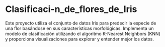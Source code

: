 # Clasificaci-n_de_flores_de_Iris
Este proyecto utiliza el conjunto de datos Iris para predecir la especie de una flor basándose en sus características morfológicas. Implementa un modelo de clasificación utilizando el algoritmo K-Nearest Neighbors (KNN) y proporciona visualizaciones para explorar y entender mejor los datos.
